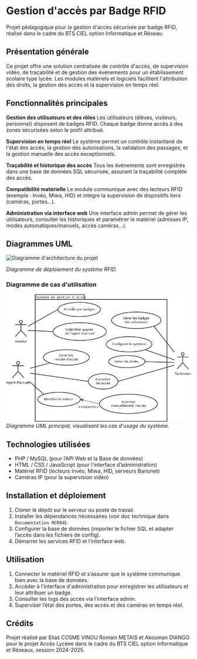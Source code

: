 # Gestion d'accès par Badge RFID

Projet pédagogique pour la gestion d'accès sécurisée par badge RFID, réalisé dans le cadre du BTS CIEL option Informatique et Réseau.

## Présentation générale

Ce projet offre une solution centralisée de contrôle d'accès, de supervision vidéo, de traçabilité et de gestion des événements pour un établissement scolaire type lycée. Les modules matériels et logiciels facilitent l'attribution des droits, la gestion des accès et la supervision en temps réel.

## Fonctionnalités principales

**Gestion des utilisateurs et des rôles**
Les utilisateurs (élèves, visiteurs, personnel) disposent de badges RFID. Chaque badge donne accès à des zones sécurisées selon le profil attribué.

**Supervision en temps réel**
Le système permet un contrôle instantané de l'état des accès, la gestion des autorisations, la validation des passages, et la gestion manuelle des accès exceptionnels.

**Traçabilité et historique des accès**
Tous les événements sont enregistrés dans une base de données SQL sécurisée, assurant la traçabilité complète des accès.

**Compatibilité matérielle**
Le module communique avec des lecteurs RFID (exemple : Invéo, Miwa, HID) et intègre la supervision de dispositifs tiers (caméras, portes...).

**Administration via interface web**
Une interface admin permet de gérer les utilisateurs, consulter les historiques et paramétrer le matériel (adresses IP, modes automatiques/manuels, accès caméras...).

## Diagrammes UML

![Diagramme d'architecture du projet](Diagrammes%20UML/DiagrammeDeDeploiement.png)

*Diagramme de déploiement du système RFID.*


### Diagramme de cas d'utilisation

![Diagramme de cas d'utilisation](Diagrammes%20UML/DiagrammeCasd_utilisation.png)
*Diagramme UML principal, visualisant les cas d'usage du système.*

## Technologies utilisées

- PHP / MySQL (pour l’API Web et la Base de données)
- HTML / CSS / JavaScript (pour l'interface d’administration)
- Matériel RFID (lecteurs Invéo, Miwa, HID, serveurs Barionet)
- Caméras IP (pour la supervision vidéo)

## Installation et déploiement

1. Cloner le dépôt sur le serveur ou poste de travail.
2. Installer les dépendances nécessaires (voir doc technique dans `Documentation MCR04`).
3. Configurer la base de données (importer le fichier SQL et adapter l’accès dans les fichiers de config).
4. Démarrer les services RFID et l’interface web.

## Utilisation

1. Connecter le matériel RFID et s’assurer que le système communique bien avec la base de données.
2. Accéder à l’interface d'administration pour enregistrer les utilisateurs et leur attribuer un badge.
3. Consulter les logs des accès via l’interface admin.
4. Superviser l’état des portes, des accès et des caméras en temps réel.

## Crédits

Projet réalisé par Elias COSME VINOU Romain METAIS et Akouman DIANGO pour le projet Accès Lycéee dans le cadre du BTS CIEL option Informatique et Réseaux, session 2024-2025.





